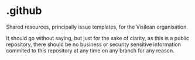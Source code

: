 # .github
Shared resources, principally issue templates, for the Visilean organisation.

It should go without saying, but just for the sake of clarity, as this is a public repository, there should be no business or security sensitive information commited to this repository at any time on any branch for any reason.
